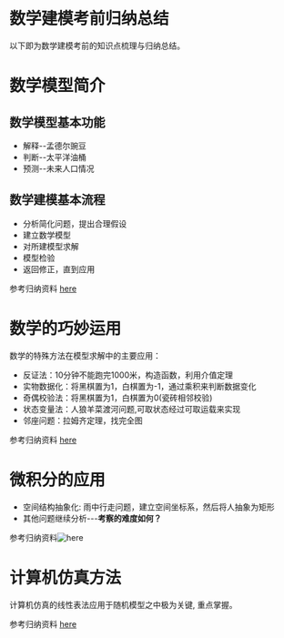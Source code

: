 # 数学建模考前归纳总结
以下即为数学建模考前的知识点梳理与归纳总结。
# 数学模型简介
## 数学模型基本功能
- 解释--孟德尔豌豆
- 判断--太平洋油桶
- 预测--未来人口情况
## 数学建模基本流程
- 分析简化问题，提出合理假设
- 建立数学模型
- 对所建模型求解
- 模型检验
- 返回修正，直到应用

参考归纳资料  [here](./introduction.md)
# 数学的巧妙运用
数学的特殊方法在模型求解中的主要应用：

- 反证法：10分钟不能跑完1000米，构造函数，利用介值定理
- 实物数据化：将黑棋置为1，白棋置为-1，通过乘积来判断数据变化
- 奇偶校验法：将黑棋置为1，白棋置为0(瓷砖相邻校验)
- 状态变量法：人狼羊菜渡河问题,可取状态经过可取运载来实现
- 邻座问题：拉姆齐定理，找完全图

参考归纳资料   [here](./数学的巧妙运用.md)

# 微积分的应用
- 空间结构抽象化: 雨中行走问题，建立空间坐标系，然后将人抽象为矩形
- 其他问题继续分析---**考察的难度如何？**

参考归纳资料![here](./微积分的应用)

# 计算机仿真方法
计算机仿真的线性表法应用于随机模型之中极为关键, 重点掌握。

参考归纳资料  [here](./计算机仿真简介.md)
